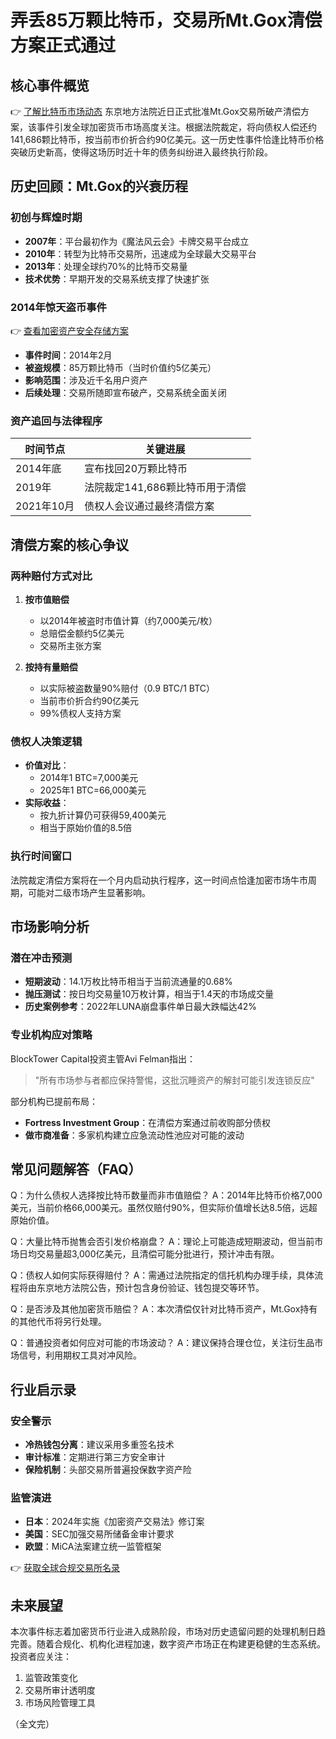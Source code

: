 # 弄丢85万颗比特币，交易所Mt.Gox清偿方案正式通过

## 核心事件概览
👉 [了解比特币市场动态](https://bit.ly/okx_welcome)
东京地方法院近日正式批准Mt.Gox交易所破产清偿方案，该事件引发全球加密货币市场高度关注。根据法院裁定，将向债权人偿还约141,686颗比特币，按当前市价折合约90亿美元。这一历史性事件恰逢比特币价格突破历史新高，使得这场历时近十年的债务纠纷进入最终执行阶段。

## 历史回顾：Mt.Gox的兴衰历程

### 初创与辉煌时期
- **2007年**：平台最初作为《魔法风云会》卡牌交易平台成立
- **2010年**：转型为比特币交易所，迅速成为全球最大交易平台
- **2013年**：处理全球约70%的比特币交易量
- **技术优势**：早期开发的交易系统支撑了快速扩张

### 2014年惊天盗币事件
👉 [查看加密资产安全存储方案](https://bit.ly/okx_welcome)
- **事件时间**：2014年2月
- **被盗规模**：85万颗比特币（当时价值约5亿美元）
- **影响范围**：涉及近千名用户资产
- **后续处理**：交易所随即宣布破产，交易系统全面关闭

### 资产追回与法律程序
| 时间节点 | 关键进展 |
|---------|---------|
| 2014年底 | 宣布找回20万颗比特币 |
| 2019年 | 法院裁定141,686颗比特币用于清偿 |
| 2021年10月 | 债权人会议通过最终清偿方案 |

## 清偿方案的核心争议

### 两种赔付方式对比
1. **按市值赔偿**
   - 以2014年被盗时市值计算（约7,000美元/枚）
   - 总赔偿金额约5亿美元
   - 交易所主张方案

2. **按持有量赔偿**
   - 以实际被盗数量90%赔付（0.9 BTC/1 BTC）
   - 当前市价折合约90亿美元
   - 99%债权人支持方案

### 债权人决策逻辑
- **价值对比**：
  - 2014年1 BTC=7,000美元
  - 2025年1 BTC=66,000美元
- **实际收益**：
  - 按九折计算仍可获得59,400美元
  - 相当于原始价值的8.5倍

### 执行时间窗口
法院裁定清偿方案将在一个月内启动执行程序，这一时间点恰逢加密市场牛市周期，可能对二级市场产生显著影响。

## 市场影响分析

### 潜在冲击预测
- **短期波动**：14.1万枚比特币相当于当前流通量的0.68%
- **抛压测试**：按日均交易量10万枚计算，相当于1.4天的市场成交量
- **历史案例参考**：2022年LUNA崩盘事件单日最大跌幅达42%

### 专业机构应对策略
BlockTower Capital投资主管Avi Felman指出：
> "所有市场参与者都应保持警惕，这批沉睡资产的解封可能引发连锁反应"

部分机构已提前布局：
- **Fortress Investment Group**：在清偿方案通过前收购部分债权
- **做市商准备**：多家机构建立应急流动性池应对可能的波动

## 常见问题解答（FAQ）

Q：为什么债权人选择按比特币数量而非市值赔偿？
A：2014年比特币价格7,000美元，当前价格66,000美元。虽然仅赔付90%，但实际价值增长达8.5倍，远超原始价值。

Q：大量比特币抛售会否引发价格崩盘？
A：理论上可能造成短期波动，但当前市场日均交易量超3,000亿美元，且清偿可能分批进行，预计冲击有限。

Q：债权人如何实际获得赔付？
A：需通过法院指定的信托机构办理手续，具体流程将由东京地方法院公告，预计包含身份验证、钱包提交等环节。

Q：是否涉及其他加密货币赔偿？
A：本次清偿仅针对比特币资产，Mt.Gox持有的其他代币将另行处理。

Q：普通投资者如何应对可能的市场波动？
A：建议保持合理仓位，关注衍生品市场信号，利用期权工具对冲风险。

## 行业启示录

### 安全警示
- **冷热钱包分离**：建议采用多重签名技术
- **审计标准**：定期进行第三方安全审计
- **保险机制**：头部交易所普遍投保数字资产险

### 监管演进
- **日本**：2024年实施《加密资产交易法》修订案
- **美国**：SEC加强交易所储备金审计要求
- **欧盟**：MiCA法案建立统一监管框架

👉 [获取全球合规交易所名录](https://bit.ly/okx_welcome)

## 未来展望
本次事件标志着加密货币行业进入成熟阶段，市场对历史遗留问题的处理机制日趋完善。随着合规化、机构化进程加速，数字资产市场正在构建更稳健的生态系统。投资者应关注：
1. 监管政策变化
2. 交易所审计透明度
3. 市场风险管理工具

（全文完）